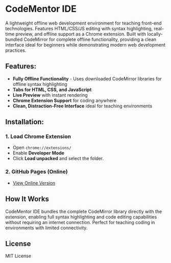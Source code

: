 # CodeMentor IDE

A lightweight offline web development environment for teaching front-end technologies. Features HTML/CSS/JS editing with syntax highlighting, real-time preview, and offline support as a Chrome extension. Built with locally-bundled CodeMirror for complete offline functionality, providing a clean interface ideal for beginners while demonstrating modern web development practices.

## Features:
- **Fully Offline Functionality** - Uses downloaded CodeMirror libraries for offline syntax highlighting
- **Tabs for HTML, CSS, and JavaScript**
- **Live Preview** with instant rendering
- **Chrome Extension Support** for coding anywhere
- **Clean, Distraction-Free Interface** ideal for teaching environments

## Installation:
### **1. Load Chrome Extension**
- Open `chrome://extensions/`
- Enable **Developer Mode**
- Click **Load unpacked** and select the folder.

### **2. GitHub Pages (Online)**
- [View Online Version](https://your-username.github.io/CodeMentor-IDE/)

## How It Works
CodeMentor IDE bundles the complete CodeMirror library directly with the extension, enabling full syntax highlighting and code editing capabilities without requiring an internet connection. Perfect for teaching coding in environments with limited connectivity.

## License
MIT License
